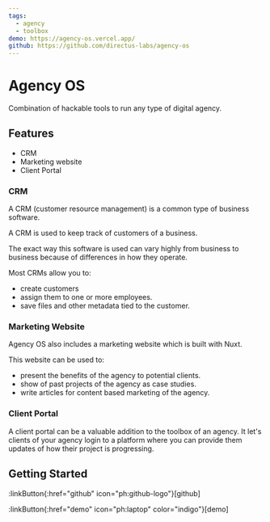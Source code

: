 ```yaml
---
tags:
  - agency
  - toolbox
demo: https://agency-os.vercel.app/
github: https://github.com/directus-labs/agency-os
---
```



# Agency OS

Combination of hackable tools to run any type of digital agency.

## Features

+ CRM
+ Marketing website
+ Client Portal

### CRM
A CRM (customer resource management) is a common type of business software.

A CRM is used to keep track of customers of a business.

The exact way this software is used can vary highly from business to business because of differences in how they operate.

Most CRMs allow you to:
+ create customers
+ assign them to one or more employees.
+ save files and other metadata tied to the customer.

### Marketing Website

Agency OS also includes a marketing website which is built with Nuxt.

This website can be used to:
+ present the benefits of the agency to potential clients.
+ show of past projects of the agency as case studies.
+ write articles for content based marketing of the agency.

### Client Portal

A client portal can be a valuable addition to the toolbox of an agency. 
It let's clients of your agency login to a platform where you can provide them updates of how their project is progressing.

## Getting Started

<div class="flex gap-2">

:linkButton{:href="github" icon="ph:github-logo"}[github]

:linkButton{:href="demo" icon="ph:laptop" color="indigo"}[demo]
</div>